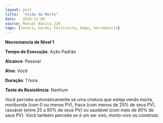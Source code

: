 ```yaml
---
layout: post
title:  "Visão da Morte"
date:   2016-11-08
source: Manual Básico.219
tags: [level1, bardo, feiticeiro, mago, necromancia]
---
```


**Necromancia de Nível 1**

**Tempo de Execução**: Ação Padrão

**Alcance**: Pessoal

**Alvo**: Você

**Duração**: 1 hora

**Teste de Resistência**: Nenhum

Você percebe automaticamente se uma criatura que esteja vendo morta, moribunda (com 0 ou menos PV), fraca (com menos de 25% de seus PV), razoável (entre 25 a 90% de seus PV) ou saudável (com mais de 90% de seus PV). Você também percebe se é um ser vivo, morto-vivo ou construto